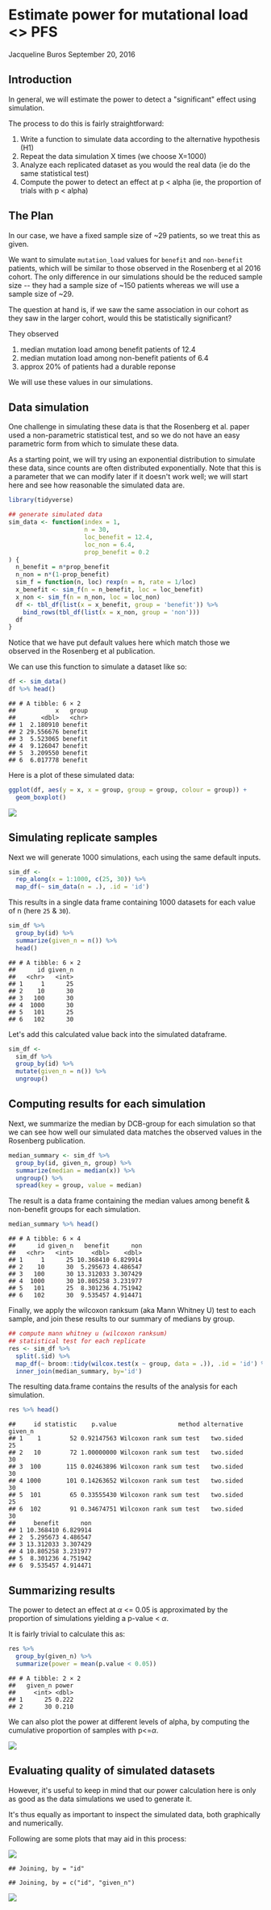 Estimate power for mutational load &lt;&gt; PFS
================
Jacqueline Buros
September 20, 2016

Introduction
------------

In general, we will estimate the power to detect a "significant" effect using simulation.

The process to do this is fairly straightforward:

1.  Write a function to simulate data according to the alternative hypothesis (H1)
2.  Repeat the data simulation X times (we choose X=1000)
3.  Analyze each replicated dataset as you would the real data (ie do the same statistical test)
4.  Compute the power to detect an effect at p &lt; alpha (ie, the proportion of trials with p &lt; alpha)

The Plan
--------

In our case, we have a fixed sample size of ~29 patients, so we treat this as given.

We want to simulate `mutation_load` values for `benefit` and `non-benefit` patients, which will be similar to those observed in the Rosenberg et al 2016 cohort. The only difference in our simulations should be the reduced sample size -- they had a sample size of ~150 patients whereas we will use a sample size of ~29.

The question at hand is, if we saw the same association in our cohort as they saw in the larger cohort, would this be statistically significant?

They observed

1.  median mutation load among benefit patients of 12.4
2.  median mutation load among non-benefit patients of 6.4
3.  approx 20% of patients had a durable reponse

We will use these values in our simulations.

Data simulation
---------------

One challenge in simulating these data is that the Rosenberg et al. paper used a non-parametric statistical test, and so we do not have an easy parametric form from which to simulate these data.

As a starting point, we will try using an exponential distribution to simulate these data, since counts are often distributed exponentially. Note that this is a parameter that we can modify later if it doesn't work well; we will start here and see how reasonable the simulated data are.

``` r
library(tidyverse)

## generate simulated data 
sim_data <- function(index = 1, 
                     n = 30,
                     loc_benefit = 12.4,
                     loc_non = 6.4,
                     prop_benefit = 0.2
) {
  n_benefit = n*prop_benefit
  n_non = n*(1-prop_benefit)
  sim_f = function(n, loc) rexp(n = n, rate = 1/loc)
  x_benefit <- sim_f(n = n_benefit, loc = loc_benefit)
  x_non <- sim_f(n = n_non, loc = loc_non)
  df <- tbl_df(list(x = x_benefit, group = 'benefit')) %>%
    bind_rows(tbl_df(list(x = x_non, group = 'non')))
  df
}
```

Notice that we have put default values here which match those we observed in the Rosenberg et al publication.

We can use this function to simulate a dataset like so:

``` r
df <- sim_data()
df %>% head()
```

    ## # A tibble: 6 × 2
    ##           x   group
    ##       <dbl>   <chr>
    ## 1  2.180910 benefit
    ## 2 29.556676 benefit
    ## 3  5.523065 benefit
    ## 4  9.126047 benefit
    ## 5  3.209550 benefit
    ## 6  6.017778 benefit

Here is a plot of these simulated data:

``` r
ggplot(df, aes(y = x, x = group, group = group, colour = group)) +
  geom_boxplot()
```

![](estimate_power_wilcox_rexp_alt_sample_size_files/figure-markdown_github/sim-data-test-plot-1.png)

Simulating replicate samples
----------------------------

Next we will generate 1000 simulations, each using the same default inputs.

``` r
sim_df <- 
  rep_along(x = 1:1000, c(25, 30)) %>%
  map_df(~ sim_data(n = .), .id = 'id')
```

This results in a single data frame containing 1000 datasets for each value of n (here `25` & `30`).

``` r
sim_df %>%
  group_by(id) %>%
  summarize(given_n = n()) %>%
  head()
```

    ## # A tibble: 6 × 2
    ##      id given_n
    ##   <chr>   <int>
    ## 1     1      25
    ## 2    10      30
    ## 3   100      30
    ## 4  1000      30
    ## 5   101      25
    ## 6   102      30

Let's add this calculated value back into the simulated dataframe.

``` r
sim_df <- 
  sim_df %>%
  group_by(id) %>%
  mutate(given_n = n()) %>%
  ungroup()
```

Computing results for each simulation
-------------------------------------

Next, we summarize the median by DCB-group for each simulation so that we can see how well our simulated data matches the observed values in the Rosenberg publication.

``` r
median_summary <- sim_df %>%
  group_by(id, given_n, group) %>%
  summarize(median = median(x)) %>% 
  ungroup() %>%
  spread(key = group, value = median)
```

The result is a data frame containing the median values among benefit & non-benefit groups for each simulation.

``` r
median_summary %>% head()
```

    ## # A tibble: 6 × 4
    ##      id given_n   benefit      non
    ##   <chr>   <int>     <dbl>    <dbl>
    ## 1     1      25 10.368410 6.829914
    ## 2    10      30  5.295673 4.486547
    ## 3   100      30 13.312033 3.307429
    ## 4  1000      30 10.805258 3.231977
    ## 5   101      25  8.301236 4.751942
    ## 6   102      30  9.535457 4.914471

Finally, we apply the wilcoxon ranksum (aka Mann Whitney U) test to each sample, and join these results to our summary of medians by group.

``` r
## compute mann whitney u (wilcoxon ranksum) 
## statistical test for each replicate
res <- sim_df %>%
  split(.$id) %>%
  map_df(~ broom::tidy(wilcox.test(x ~ group, data = .)), .id = 'id') %>%
  inner_join(median_summary, by='id')
```

The resulting data.frame contains the results of the analysis for each simulation.

``` r
res %>% head()
```

    ##     id statistic    p.value                 method alternative given_n
    ## 1    1        52 0.92147563 Wilcoxon rank sum test   two.sided      25
    ## 2   10        72 1.00000000 Wilcoxon rank sum test   two.sided      30
    ## 3  100       115 0.02463896 Wilcoxon rank sum test   two.sided      30
    ## 4 1000       101 0.14263652 Wilcoxon rank sum test   two.sided      30
    ## 5  101        65 0.33555430 Wilcoxon rank sum test   two.sided      25
    ## 6  102        91 0.34674751 Wilcoxon rank sum test   two.sided      30
    ##     benefit      non
    ## 1 10.368410 6.829914
    ## 2  5.295673 4.486547
    ## 3 13.312033 3.307429
    ## 4 10.805258 3.231977
    ## 5  8.301236 4.751942
    ## 6  9.535457 4.914471

Summarizing results
-------------------

The power to detect an effect at *α* &lt;= 0.05 is approximated by the proportion of simulations yielding a p-value &lt; *α*.

It is fairly trivial to calculate this as:

``` r
res %>% 
  group_by(given_n) %>%
  summarize(power = mean(p.value < 0.05))
```

    ## # A tibble: 2 × 2
    ##   given_n power
    ##     <int> <dbl>
    ## 1      25 0.222
    ## 2      30 0.210

We can also plot the power at different levels of alpha, by computing the cumulative proportion of samples with p&lt;=*α*.

![](estimate_power_wilcox_rexp_alt_sample_size_files/figure-markdown_github/plot-power-by-alpha-1.png)

Evaluating quality of simulated datasets
----------------------------------------

However, it's useful to keep in mind that our power calculation here is only as good as the data simulations we used to generate it.

It's thus equally as important to inspect the simulated data, both graphically and numerically.

Following are some plots that may aid in this process:

![](estimate_power_wilcox_rexp_alt_sample_size_files/figure-markdown_github/plot-simulated-medians-1.png)

    ## Joining, by = "id"

    ## Joining, by = c("id", "given_n")

![](estimate_power_wilcox_rexp_alt_sample_size_files/figure-markdown_github/plot-example-simulations-1.png)
